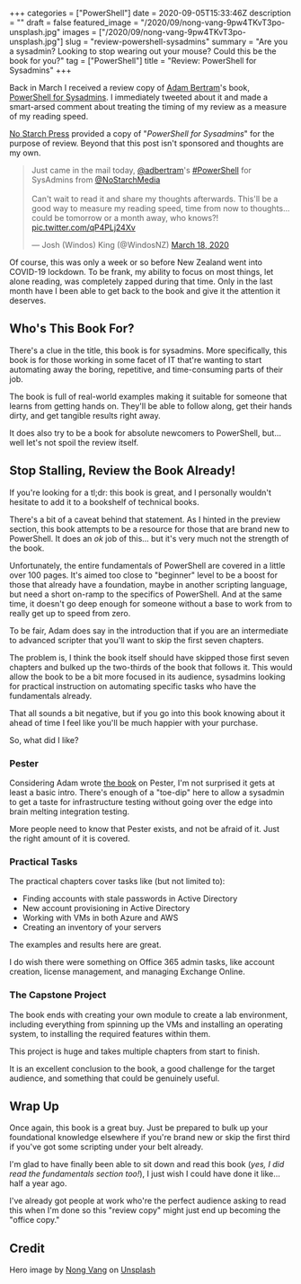 +++
categories = ["PowerShell"]
date = 2020-09-05T15:33:46Z
description = ""
draft = false
featured_image = "/2020/09/nong-vang-9pw4TKvT3po-unsplash.jpg"
images = ["/2020/09/nong-vang-9pw4TKvT3po-unsplash.jpg"]
slug = "review-powershell-sysadmins"
summary = "Are you a sysadmin? Looking to stop wearing out your mouse? Could this be the book for you?"
tag = ["PowerShell"]
title = "Review: PowerShell for Sysadmins"
+++


Back in March I received a review copy of [Adam Bertram](https://twitter.com/adbertram)'s book, [PowerShell for Sysadmins](https://nostarch.com/powershellsysadmins). I immediately tweeted about it and made a smart-arsed comment about treating the timing of my review as a measure of my reading speed.

<p class="warning"><a target="_blank" href="https://nostarch.com">No Starch Press</a> provided a copy of "<i>PowerShell for Sysadmins</i>" for the purpose of review. Beyond that this post isn't sponsored and thoughts are my own.</p>

<blockquote class="twitter-tweet"><p lang="en" dir="ltr">Just came in the mail today, <a href="https://twitter.com/adbertram?ref_src=twsrc%5Etfw">@adbertram</a>&#39;s <a href="https://twitter.com/hashtag/PowerShell?src=hash&amp;ref_src=twsrc%5Etfw">#PowerShell</a> for SysAdmins from <a href="https://twitter.com/NoStarchMedia?ref_src=twsrc%5Etfw">@NoStarchMedia</a><br><br>Can&#39;t wait to read it and share my thoughts afterwards. This&#39;ll be a good way to measure my reading speed, time from now to thoughts... could be tomorrow or a month away, who knows?! <a href="https://t.co/qP4PLj24Xv">pic.twitter.com/qP4PLj24Xv</a></p>&mdash; Josh (Windos) King (@WindosNZ) <a href="https://twitter.com/WindosNZ/status/1240081700824051713?ref_src=twsrc%5Etfw">March 18, 2020</a></blockquote>
<script async src="https://platform.twitter.com/widgets.js" charset="utf-8"></script>

Of course, this was only a week or so before New Zealand went into COVID-19 lockdown. To be frank, my ability to focus on most things, let alone reading, was completely zapped during that time. Only in the last month have I been able to get back to the book and give it the attention it deserves.

## Who's This Book For?

There's a clue in the title, this book is for sysadmins. More specifically, this book is for those working in some facet of IT that're wanting to start automating away the boring, repetitive, and time-consuming parts of their job.

The book is full of real-world examples making it suitable for someone that learns from getting hands on. They'll be able to follow along, get their hands dirty, and get tangible results right away.

It does also try to be a book for absolute newcomers to PowerShell, but... well let's not spoil the review itself.

## Stop Stalling, Review the Book Already!

If you're looking for a tl;dr: this book is great, and I personally wouldn't hesitate to add it to a bookshelf of technical books.

There's a bit of a caveat behind that statement. As I hinted in the preview section, this book attempts to be a resource for those that are brand new to PowerShell. It does an _ok_ job of this... but it's very much not the strength of the book.

Unfortunately, the entire fundamentals of PowerShell are covered in a little over 100 pages. It's aimed too close to "beginner" level to be a boost for those that already have a foundation, maybe in another scripting language, but need a short on-ramp to the specifics of PowerShell. And at the same time, it doesn't go deep enough for someone without a base to work from to really get up to speed from zero.

To be fair, Adam does say in the introduction that if you are an intermediate to advanced scripter that you'll want to skip the first seven chapters.

The problem is, I think the book itself should have skipped those first seven chapters and bulked up the two-thirds of the book that follows it. This would allow the book to be a bit more focused in its audience, sysadmins looking for practical instruction on automating specific tasks who have the fundamentals already.

That all sounds a bit negative, but if you go into this book knowing about it ahead of time I feel like you'll be much happier with your purchase.

So, what did I like?

### Pester

Considering Adam wrote [the book](https://leanpub.com/pesterbook) on Pester, I'm not surprised it gets at least a basic intro. There's enough of a "toe-dip" here to allow a sysadmin to get a taste for infrastructure testing without going over the edge into brain melting integration testing.

More people need to know that Pester exists, and not be afraid of it. Just the right amount of it is covered.

### Practical Tasks

The practical chapters cover tasks like (but not limited to):

* Finding accounts with stale passwords in Active Directory
* New account provisioning in Active Directory
* Working with VMs in both Azure and AWS
* Creating an inventory of your servers

The examples and results here are great.

I do wish there were something on Office 365 admin tasks, like account creation, license management, and managing Exchange Online.

### The Capstone Project

The book ends with creating your own module to create a lab environment, including everything from spinning up the VMs and installing an operating system, to installing the required features within them.

This project is huge and takes multiple chapters from start to finish.

It is an excellent conclusion to the book, a good challenge for the target audience, and something that could be genuinely useful.

## Wrap Up

Once again, this book is a great buy. Just be prepared to bulk up your foundational knowledge elsewhere if you're brand new or skip the first third if you've got some scripting under your belt already.

I'm glad to have finally been able to sit down and read this book (_yes, I did read the fundamentals section too!_), I just wish I could have done it like... half a year ago.

I've already got people at work who're the perfect audience asking to read this when I'm done so this "review copy" might just end up becoming the "office copy."

## Credit

Hero image by [Nong Vang](https://unsplash.com/@californong?utm_source=unsplash&utm_medium=referral&utm_content=creditCopyText) on [Unsplash](https://unsplash.com/s/photos/reading?utm_source=unsplash&utm_medium=referral&utm_content=creditCopyText)

